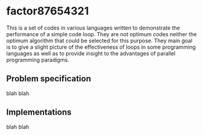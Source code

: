 factor87654321
==============

This is a set of codes in various languages written to demonstrate the performance of a simple code loop. They are not optimum codes neither the optimum algorithm that could be selected for this purpose. They main goal is to give a slight picture of the effectiveness of loops in some programming languages as well as to provide insight to the advantages of parallel programming paradigms.


Problem specification
--------------

blah blah

Implementations
--------------

blah blah
